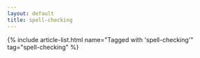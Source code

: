 ```yaml
---
layout: default
title: spell-checking
---
```


{% include article-list.html name="Tagged with 'spell-checking'" tag="spell-checking" %}
